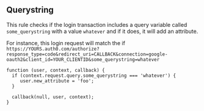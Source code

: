 ## Querystring

This rule checks if the login transaction includes a query variable called `some_querystring` with a value `whatever` and if it does, it will add an attribute.

For instance, this login request will match the if
`https://YOURS.auth0.com/authorize?response_type=code&redirect_uri=CALLBACK&connection=google-oauth2&client_id=YOUR_CLIENTID&some_querystring=whatever`

```
function (user, context, callback) {
  if (context.request.query.some_querystring === 'whatever') {
     user.new_attribute = 'foo';
  }
  
  callback(null, user, context);
}
```
